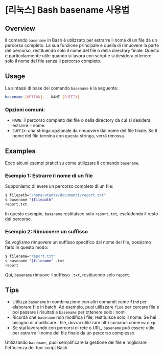 # [리눅스] Bash basename 사용법

## Overview
Il comando `basename` in Bash è utilizzato per estrarre il nome di un file da un percorso completo. La sua funzione principale è quella di rimuovere la parte del percorso, restituendo solo il nome del file o della directory finale. Questo è particolarmente utile quando si lavora con script e si desidera ottenere solo il nome del file senza il percorso completo.

## Usage
La sintassi di base del comando `basename` è la seguente:

```bash
basename [OPTION]... NAME [SUFFIX]
```

### Opzioni comuni:
- `NAME`: il percorso completo del file o della directory da cui si desidera estrarre il nome.
- `SUFFIX`: una stringa opzionale da rimuovere dal nome del file finale. Se il nome del file termina con questa stringa, verrà rimossa.

## Examples
Ecco alcuni esempi pratici su come utilizzare il comando `basename`.

### Esempio 1: Estrarre il nome di un file
Supponiamo di avere un percorso completo di un file:

```bash
$ filepath="/home/utente/documenti/report.txt"
$ basename "$filepath"
report.txt
```

In questo esempio, `basename` restituisce solo `report.txt`, escludendo il resto del percorso.

### Esempio 2: Rimuovere un suffisso
Se vogliamo rimuovere un suffisso specifico dal nome del file, possiamo farlo in questo modo:

```bash
$ filename="report.txt"
$ basename "$filename" .txt
report
```

Qui, `basename` rimuove il suffisso `.txt`, restituendo solo `report`.

## Tips
- Utilizza `basename` in combinazione con altri comandi come `find` per elaborare file in batch. Ad esempio, puoi utilizzare `find` per cercare file e poi passare i risultati a `basename` per ottenere solo i nomi.
- Ricorda che `basename` non modifica i file; restituisce solo il nome. Se hai bisogno di modificare i file, dovrai utilizzare altri comandi come `mv` o `cp`.
- Se stai lavorando con percorsi di rete o URL, `basename` può essere utile per estrarre il nome del file finale da un percorso complesso.

Utilizzando `basename`, puoi semplificare la gestione dei file e migliorare l'efficienza dei tuoi script Bash.